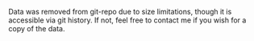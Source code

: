 Data was removed from git-repo due to size limitations, though it is accessible via git history. If not, feel free to contact me if you wish for a copy of the data.